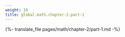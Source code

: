 ```yaml
---
weight: 10
title: global.math.chapter-2.part-1
---
```

{%- translate_file pages/math/chapter-2/part-1.md -%}
